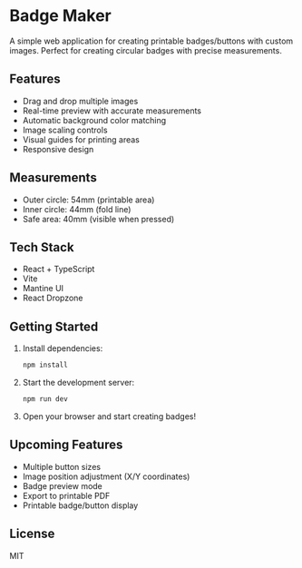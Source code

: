 # Badge Maker

A simple web application for creating printable badges/buttons with custom images. Perfect for creating circular badges with precise measurements.

## Features

- Drag and drop multiple images
- Real-time preview with accurate measurements
- Automatic background color matching
- Image scaling controls
- Visual guides for printing areas
- Responsive design

## Measurements

- Outer circle: 54mm (printable area)
- Inner circle: 44mm (fold line)
- Safe area: 40mm (visible when pressed)

## Tech Stack

- React + TypeScript
- Vite
- Mantine UI
- React Dropzone

## Getting Started

1. Install dependencies:

   ```bash
   npm install
   ```

2. Start the development server:

   ```bash
   npm run dev
   ```

3. Open your browser and start creating badges!

## Upcoming Features

- Multiple button sizes
- Image position adjustment (X/Y coordinates)
- Badge preview mode
- Export to printable PDF
- Printable badge/button display

## License

MIT
